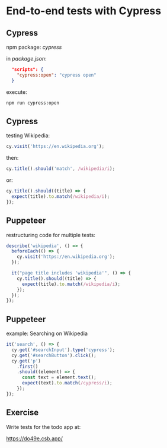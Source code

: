 # End-to-end tests with Cypress

## Cypress

npm package: _cypress_

in _package.json_:

```json
  "scripts": {
    "cypress:open": "cypress open"
  }
```

execute:

```bash
npm run cypress:open
```

## Cypress

testing Wikipedia:

```js
cy.visit('https://en.wikipedia.org');
```

then:

```js
cy.title().should('match', /wikipedia/i);
```

or:

```js
cy.title().should((title) => {
  expect(title).to.match(/wikipedia/i);
});
```

## Puppeteer

restructuring code for multiple tests:

```js
describe('wikipedia', () => {
  beforeEach(() => {
    cy.visit('https://en.wikipedia.org');
  });

  it("page title includes 'wikipedia'", () => {
    cy.title().should((title) => {
      expect(title).to.match(/wikipedia/i);
    });
  });
});
```

## Puppeteer

example: Searching on Wikipedia

```js
it('search', () => {
  cy.get('#searchInput').type('cypress');
  cy.get('#searchButton').click();
  cy.get('p')
    .first()
    .should((element) => {
      const text = element.text();
      expect(text).to.match(/cypress/i);
    });
});
```

## Exercise

Write tests for the todo app at:

https://do49e.csb.app/
